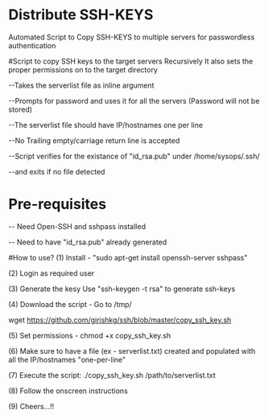 # Distribute SSH-KEYS 

Automated Script to Copy SSH-KEYS to multiple servers for passwordless authentication

#Script  to copy SSH keys to the target servers Recursively
It also sets the proper permissions on to the target directory

--Takes the serverlist file as inline argument

--Prompts for password and uses it for all the servers (Password will not be stored)

--The serverlist file should have IP/hostnames one per line

--No Trailing empty/carriage return line is accepted

--Script verifies for the existance of "id_rsa.pub" under /home/sysops/.ssh/

--and exits if no file detected

# Pre-requisites
--       Need Open-SSH and sshpass installed

--       Need to have "id_rsa.pub" already generated

#How to use?
(1) Install - "sudo apt-get install openssh-server sshpass"

(2) Login as required user

(3) Generate the kesy
Use "ssh-keygen -t rsa" to generate ssh-keys

(4) Download the script - Go to /tmp/

wget https://github.com/girishkg/ssh/blob/master/copy_ssh_key.sh

(5) Set permissions - chmod +x copy_ssh_key.sh

(6) Make sure to have a file (ex - serverlist.txt) created and populated with all the IP/hostnames "one-per-line"

(7) Execute the script: ./copy_ssh_key.sh /path/to/serverlist.txt

(8) Follow the onscreen instructions

(9) Cheers...!!

